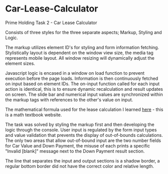 # Car-Lease-Calculator
Prime Holding Task 2 - Car Lease Calculator

Consists of three styles for the three separate aspects; Markup, Styling and Logic.

The markup utilizes element ID's for styling and form information fetching. Stylistically layout is dependent on the window view size, the media tag represents mobile layout. 
All window resizing will dynamically adjust the element sizes. 

Javascript logic is encased in a window on load function to prevent execution before the page loads. Information is then continuously fetched on input based on element IDs.
The on-input function called for each input action is identical, this is to ensure dynamic recalculation and result updates on screen.
The slide bar and numerical input values are synchronized within the markup tags with references to the other's value on input. 

The mathematical formula used for the lease calculation I learned [here](https://math.libretexts.org/Bookshelves/Applied_Mathematics/Contemporary_Mathematics_(OpenStax)/06%3A_Money_Management/6.12%3A__Buying_or_Leasing_a_Car) - this is a math textbook website.

The task was solved by styling the markup first and then developing the logic through the console.
User input is regulated by the form input types and value validation that prevents the display of out-of-bounds calculations. The only two areas that allow out-of-bound input are the two number fields for Car Value and Down Payment, the misuse of each prints a specific "Invalid [blank]" message next to the Down Payment result section. 

The line that separates the input and output sections is a shadow border, a regular bottom border did not have the correct color and relative length.
